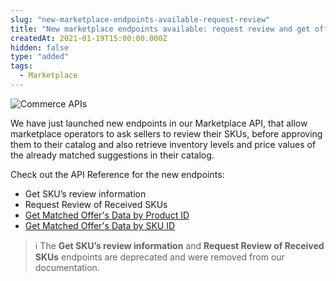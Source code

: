 ```yaml
---
slug: "new-marketplace-endpoints-available-request-review"
title: "New marketplace endpoints available: request review and get offer's data"
createdAt: 2021-01-19T15:00:00.000Z
hidden: false
type: "added"
tags:
  - Marketplace
---
```


![Commerce APIs](https://cdn.jsdelivr.net/gh/vtexdocs/dev-portal-content@main/images/new-marketplace-endpoints-available-request-review-0.png)

We have just launched new endpoints in our Marketplace API, that allow marketplace operators to ask sellers to review their SKUs, before approving them to their catalog and also retrieve inventory levels and price values of the already matched suggestions in their catalog.

Check out the API Reference for the new endpoints:

- Get SKU’s review information
- Request Review of Received SKUs
- [Get Matched Offer's Data by Product ID](https://developers.vtex.com/docs/api-reference/marketplace-apis#get-/offer-manager/pvt/product/-productId-)
- [Get Matched Offer's Data by SKU ID](https://developers.vtex.com/docs/api-reference/marketplace-apis#get-/offer-manager/pvt/product/-productId-/sku/-skuId-)

> ℹ The **Get SKU’s review information** and **Request Review of Received SKUs** endpoints are deprecated and were removed from our documentation.
